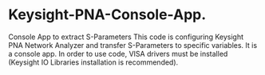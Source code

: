 # Keysight-PNA-Console-App.
Console App to extract S-Parameters 
This code is configuring Keysight PNA Network Analyzer and transfer S-Parameters to specific variables. It is a console app. In order to use code, 
VISA drivers must be installed (Keysight IO Libraries installation is recommended).
